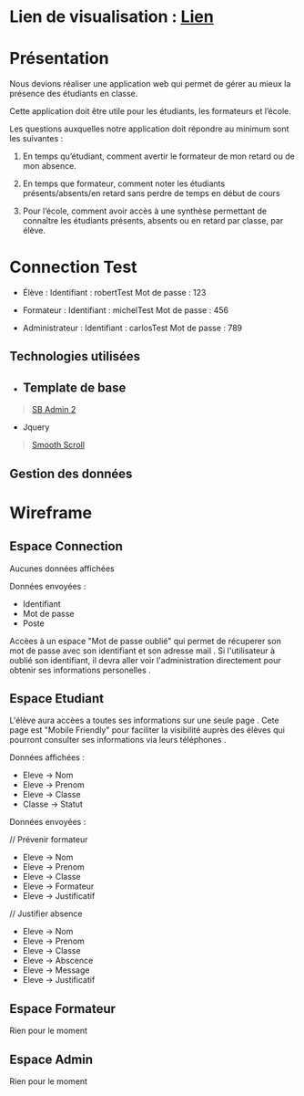 # Lien de visualisation : [Lien](https://portfolio-bastien-chantrel.000webhostapp.com/index.html)


# Présentation

Nous devions réaliser une application web qui permet de gérer au mieux la présence des étudiants en classe.

Cette application doit être utile pour les étudiants, les formateurs et l’école.

Les questions auxquelles notre application doit répondre au minimum sont les suivantes :

1. En temps qu’étudiant, comment avertir le formateur de mon retard ou de mon absence.

2. En temps que formateur, comment noter les étudiants présents/absents/en retard sans perdre de temps en début de cours

3. Pour l’école, comment avoir accès à une synthèse permettant de connaître les étudiants présents, absents ou en retard par classe, par élève.


# Connection Test

- Élève : 
Identifiant : robertTest
Mot de passe : 123

- Formateur : 
Identifiant : michelTest
Mot de passe : 456

- Administrateur : 
Identifiant : carlosTest
Mot de passe : 789

## Technologies utilisées

- ## Template de base 

> [SB Admin 2](https://github.com/BlackrockDigital/startbootstrap-sb-admin-2)


- Jquery
> [Smooth Scroll](https://www.design-fluide.com/17-11-2013/un-defilement-anime-smooth-scroll-en-jquery-sans-plugin/)

## Gestion des données




# Wireframe

## Espace Connection

Aucunes données affichées 

Données envoyées :

- Identifiant
- Mot de passe
- Poste 

Accèes à un espace "Mot de passe oublié" qui permet de récuperer son mot de passe avec son identifiant et son adresse mail .
Si l'utilisateur à oublié son identifiant, il devra aller voir l'administration directement pour obtenir ses informations personelles .



## Espace Etudiant


L'élève aura accèes a toutes ses informations sur une seule page .
Cete page est "Mobile Friendly" pour faciliter la visibilité auprès des élèves qui pourront consulter ses informations via leurs téléphones .

Données affichées :

- Eleve -> Nom
- Eleve -> Prenom
- Eleve -> Classe
- Classe -> Statut

Données envoyées :

// Prévenir formateur
- Eleve -> Nom
- Eleve -> Prenom
- Eleve -> Classe
- Eleve -> Formateur
- Eleve -> Justificatif

// Justifier absence
- Eleve -> Nom
- Eleve -> Prenom
- Eleve -> Classe
- Eleve -> Abscence
- Eleve -> Message
- Eleve -> Justificatif

## Espace Formateur

Rien pour le moment

## Espace Admin

Rien pour le moment